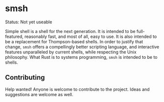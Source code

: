 # smsh

Status: Not yet useable 

Simple shell is a shell for the next generation.
It is intended to be full-featured, reasonably fast, and most of all, easy to use.
It is also intended to be a replacement for Thompson-based shells.
In order to justify that change, `smsh` offers a compellingly better 
scripting language, and interactive features unparalleled by current shells, 
while respecting the Unix philosophy.
What Rust is to systems programming, `smsh` is intended to be to shells.

## Contributing
Help wanted! 
Anyone is welcome to contribute to the project.
Ideas and suggestions are welcome as well.
